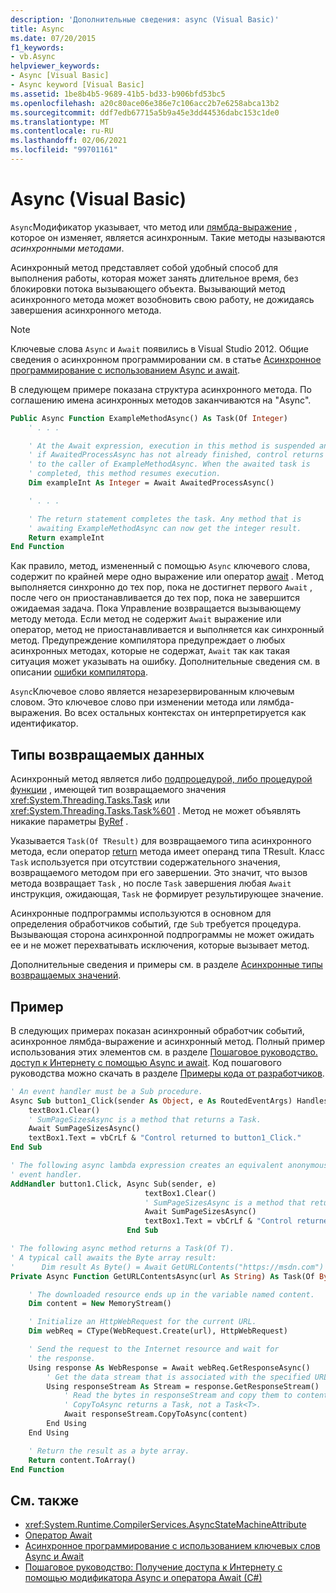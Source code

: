 ```yaml
---
description: 'Дополнительные сведения: async (Visual Basic)'
title: Async
ms.date: 07/20/2015
f1_keywords:
- vb.Async
helpviewer_keywords:
- Async [Visual Basic]
- Async keyword [Visual Basic]
ms.assetid: 1be8b4b5-9689-41b5-bd33-b906bfd53bc5
ms.openlocfilehash: a20c80ace06e386e7c106acc2b7e6258abca13b2
ms.sourcegitcommit: ddf7edb67715a5b9a45e3dd44536dabc153c1de0
ms.translationtype: MT
ms.contentlocale: ru-RU
ms.lasthandoff: 02/06/2021
ms.locfileid: "99701161"
---
```

# <a name="async-visual-basic"></a>Async (Visual Basic)

`Async`Модификатор указывает, что метод или [лямбда-выражение](../../programming-guide/language-features/procedures/lambda-expressions.md) , которое он изменяет, является асинхронным. Такие методы называются *асинхронными методами*.

Асинхронный метод представляет собой удобный способ для выполнения работы, которая может занять длительное время, без блокировки потока вызывающего объекта. Вызывающий метод асинхронного метода может возобновить свою работу, не дожидаясь завершения асинхронного метода.

> [!NOTE]
> Ключевые слова `Async` и `Await` появились в Visual Studio 2012. Общие сведения о асинхронном программировании см. в статье [Асинхронное программирование с использованием Async и await](../../programming-guide/concepts/async/index.md).

В следующем примере показана структура асинхронного метода. По соглашению имена асинхронных методов заканчиваются на "Async".

```vb
Public Async Function ExampleMethodAsync() As Task(Of Integer)
    ' . . .

    ' At the Await expression, execution in this method is suspended and,
    ' if AwaitedProcessAsync has not already finished, control returns
    ' to the caller of ExampleMethodAsync. When the awaited task is
    ' completed, this method resumes execution.
    Dim exampleInt As Integer = Await AwaitedProcessAsync()

    ' . . .

    ' The return statement completes the task. Any method that is
    ' awaiting ExampleMethodAsync can now get the integer result.
    Return exampleInt
End Function
```

Как правило, метод, измененный с помощью `Async` ключевого слова, содержит по крайней мере одно выражение или оператор [await](async.md) . Метод выполняется синхронно до тех пор, пока не достигнет первого `Await` , после чего он приостанавливается до тех пор, пока не завершится ожидаемая задача. Пока Управление возвращается вызывающему методу метода. Если метод не содержит `Await` выражение или оператор, метод не приостанавливается и выполняется как синхронный метод. Предупреждение компилятора предупреждает о любых асинхронных методах, которые не содержат, `Await` так как такая ситуация может указывать на ошибку. Дополнительные сведения см. в описании [ошибки компилятора](../error-messages/bc42358.md).

`Async`Ключевое слово является незарезервированным ключевым словом. Это ключевое слово при изменении метода или лямбда-выражения. Во всех остальных контекстах он интерпретируется как идентификатор.

## <a name="return-types"></a>Типы возвращаемых данных

Асинхронный метод является либо [подпроцедурой, либо процедурой](../../programming-guide/language-features/procedures/sub-procedures.md) [функции](../../programming-guide/language-features/procedures/function-procedures.md) , имеющей тип возвращаемого значения <xref:System.Threading.Tasks.Task> или <xref:System.Threading.Tasks.Task%601> . Метод не может объявлять никакие параметры [ByRef](byref.md) .

Указывается `Task(Of TResult)` для возвращаемого типа асинхронного метода, если оператор [return](../statements/return-statement.md) метода имеет операнд типа TResult. Класс `Task` используется при отсутствии содержательного значения, возвращаемого методом при его завершении. Это значит, что вызов метода возвращает `Task` , но после `Task` завершения любая `Await` инструкция, ожидающая, `Task` не формирует результирующее значение.

Асинхронные подпрограммы используются в основном для определения обработчиков событий, где `Sub` требуется процедура. Вызывающая сторона асинхронной подпрограммы не может ожидать ее и не может перехватывать исключения, которые вызывает метод.

Дополнительные сведения и примеры см. в разделе [Асинхронные типы возвращаемых значений](../../programming-guide/concepts/async/async-return-types.md).

## <a name="example"></a>Пример

В следующих примерах показан асинхронный обработчик событий, асинхронное лямбда-выражение и асинхронный метод. Полный пример использования этих элементов см. в разделе [Пошаговое руководство. доступ к Интернету с помощью Async и await](../../programming-guide/concepts/async/walkthrough-accessing-the-web-by-using-async-and-await.md). Код пошагового руководства можно скачать в разделе [Примеры кода от разработчиков](https://code.msdn.microsoft.com/Async-Sample-Accessing-the-9c10497f).

```vb
' An event handler must be a Sub procedure.
Async Sub button1_Click(sender As Object, e As RoutedEventArgs) Handles button1.Click
    textBox1.Clear()
    ' SumPageSizesAsync is a method that returns a Task.
    Await SumPageSizesAsync()
    textBox1.Text = vbCrLf & "Control returned to button1_Click."
End Sub

' The following async lambda expression creates an equivalent anonymous
' event handler.
AddHandler button1.Click, Async Sub(sender, e)
                              textBox1.Clear()
                              ' SumPageSizesAsync is a method that returns a Task.
                              Await SumPageSizesAsync()
                              textBox1.Text = vbCrLf & "Control returned to button1_Click."
                          End Sub

' The following async method returns a Task(Of T).
' A typical call awaits the Byte array result:
'      Dim result As Byte() = Await GetURLContents("https://msdn.com")
Private Async Function GetURLContentsAsync(url As String) As Task(Of Byte())

    ' The downloaded resource ends up in the variable named content.
    Dim content = New MemoryStream()

    ' Initialize an HttpWebRequest for the current URL.
    Dim webReq = CType(WebRequest.Create(url), HttpWebRequest)

    ' Send the request to the Internet resource and wait for
    ' the response.
    Using response As WebResponse = Await webReq.GetResponseAsync()
        ' Get the data stream that is associated with the specified URL.
        Using responseStream As Stream = response.GetResponseStream()
            ' Read the bytes in responseStream and copy them to content.
            ' CopyToAsync returns a Task, not a Task<T>.
            Await responseStream.CopyToAsync(content)
        End Using
    End Using

    ' Return the result as a byte array.
    Return content.ToArray()
End Function
```

## <a name="see-also"></a>См. также

- <xref:System.Runtime.CompilerServices.AsyncStateMachineAttribute>
- [Оператор Await](../operators/await-operator.md)
- [Асинхронное программирование с использованием ключевых слов Async и Await](../../programming-guide/concepts/async/index.md)
- [Пошаговое руководство: Получение доступа к Интернету с помощью модификатора Async и оператора Await (C#)](../../programming-guide/concepts/async/walkthrough-accessing-the-web-by-using-async-and-await.md)
